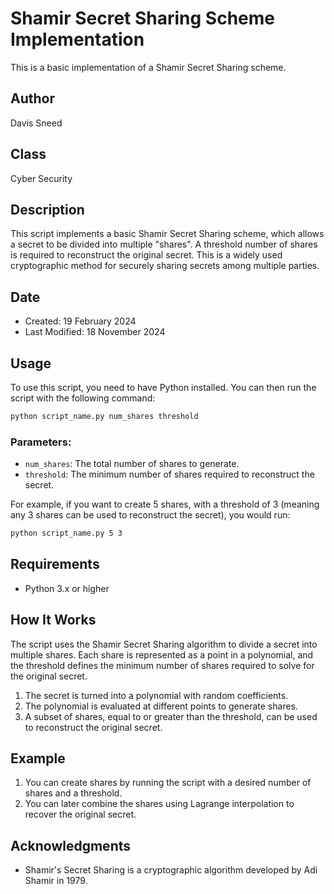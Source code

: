 # Shamir Secret Sharing Scheme Implementation

This is a basic implementation of a Shamir Secret Sharing scheme.

## Author

Davis Sneed

## Class

Cyber Security

## Description

This script implements a basic Shamir Secret Sharing scheme, which allows a secret to be divided into multiple "shares". A threshold number of shares is required to reconstruct the original secret. This is a widely used cryptographic method for securely sharing secrets among multiple parties.

## Date

- Created: 19 February 2024
- Last Modified: 18 November 2024

## Usage

To use this script, you need to have Python installed. You can then run the script with the following command:

```bash
python script_name.py num_shares threshold
```

### Parameters:
- `num_shares`: The total number of shares to generate.
- `threshold`: The minimum number of shares required to reconstruct the secret.

For example, if you want to create 5 shares, with a threshold of 3 (meaning any 3 shares can be used to reconstruct the secret), you would run:

```bash
python script_name.py 5 3
```

## Requirements

- Python 3.x or higher

## How It Works

The script uses the Shamir Secret Sharing algorithm to divide a secret into multiple shares. Each share is represented as a point in a polynomial, and the threshold defines the minimum number of shares required to solve for the original secret.

1. The secret is turned into a polynomial with random coefficients.
2. The polynomial is evaluated at different points to generate shares.
3. A subset of shares, equal to or greater than the threshold, can be used to reconstruct the original secret.

## Example

1. You can create shares by running the script with a desired number of shares and a threshold.
2. You can later combine the shares using Lagrange interpolation to recover the original secret.


## Acknowledgments

- Shamir's Secret Sharing is a cryptographic algorithm developed by Adi Shamir in 1979.
